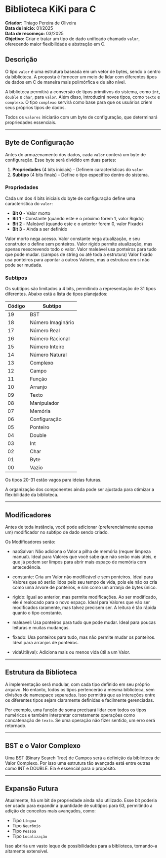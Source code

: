 # Biblioteca KiKi para C

**Criador:** Thiago Pereira de Oliveira  
**Data de início:** 01/2025  
**Data de recomeço:** 03/2025  
**Objetivo:** Criar e tratar um tipo de dado unificado chamado `valor`, oferecendo maior flexibilidade e abstração em C.

## Descrição

O tipo `valor` é uma estrutura baseada em um vetor de bytes, sendo o centro da biblioteca. A proposta é fornecer um meio de lidar com diferentes tipos de dados em C de maneira mais polimórfica e de alto nível.

A biblioteca permitirá a conversão de tipos primitivos do sistema, como `int`, `double` e `char`, para `valor`. Além disso, introduzirá novos tipos, como `texto` e `complexo`. O tipo `complexo` servirá como base para que os usuários criem seus próprios tipos de dados.

Todos os `valores` iniciarão com um byte de configuração, que determinará propriedades essenciais.

---

## Byte de Configuração

Antes do armazenamento dos dados, cada `valor` conterá um byte de configuração. Esse byte será dividido em duas partes:

1. **Propriedades** (4 bits iniciais) - Definem características do `valor`.
2. **Subtipo** (4 bits finais) - Define o tipo específico dentro do sistema.

### Propriedades

Cada um dos 4 bits iniciais do byte de configuração define uma característica do `valor`:

- **Bit 0** - Valor morto
- **Bit 1** - Constante (quando este e o próximo forem 1, valor Rígido)
- **Bit 2** - Maleável (quando este e o anterior forem 0, valor Fixado)
- **Bit 3** - Ainda a ser definido

Valor morto nega acesso.
Valor constante nega atualização, e seu construtor o define sem ponteiros.
Valor rígido permite atualização, mas apenas reescrevendo todo o valor.
Valor maleável usa ponteiros para tudo que pode mudar. (campos de string ou até toda a estrutura)
Valor fixado usa ponteiros para apontar a outros Valores, mas a estrutura em si não pode ser mudada.

### Subtipos

Os subtipos são limitados a 4 bits, permitindo a representação de 31 tipos diferentes. Abaixo está a lista de tipos planejados:

| Código | Subtipo |
|--------|---------|
| 19     | BST |
| 18     | Número Imaginário |
| 17     | Número Real |
| 16     | Número Racional |
| 15     | Número Inteiro |
| 14     | Número Natural |
| 13     | Complexo |
| 12     | Campo |
| 11     | Função |
| 10     | Arranjo |
| 09     | Texto |
| 08     | Manipulador |
| 07     | Memória |
| 06     | Configuração |
| 05     | Ponteiro |
| 04     | Double |
| 03     | Int |
| 02     | Char |
| 01     | Byte |
| 00     | Vazio |

Os tipos 20-31 estão vagos para ideias futuras.

A organização dos componentes ainda pode ser ajustada para otimizar a flexibilidade da biblioteca.

---

## Modificadores

Antes de toda instância, você pode adicionar (preferencialmente apenas um) modificador no subtipo de dado sendo criado.

Os Modificadores serão:

* naoSalvar: Não adiciona o Valor a pilha de memória (requer limpeza manual). Ideal para Valores que você sabe que não serão mais úteis, e que já podem ser limpos para abrir mais espaço de memória com antecedência.

* constante: Cria um Valor não modificável e sem ponteiros. Ideal para Valores que só serão lidos pelo seu tempo de vida, pois ele não os cria como uma árvore de ponteiros, e sim como um arranjo de bytes único.

* rigido: Igual ao anterior, mas permite modificações. Ao ser modificado, ele é realocado para o novo espaço. Ideal para Valores que vão ser modificados raramente, mas talvez precisem ser. A leitura é tão rápida quanto o tipo constante.

* maleavel: Usa ponteiros para tudo que pode mudar. Ideal para poucas leituras e muitas mudanças.

* fixado: Usa ponteiros para tudo, mas não permite mudar os ponteiros. Ideal para arranjos de ponteiros.

* vidaUtil(val): Adiciona mais ou menos vida útil a um Valor.

---

## Estrutura da Biblioteca

A implementação será modular, com cada tipo definido em seu próprio arquivo. No entanto, todos os tipos pertencerão à mesma biblioteca, sem divisões de namespace separadas. Isso permitirá que as interações entre os diferentes tipos sejam claramente definidas e facilmente gerenciadas.

Por exemplo, uma função de soma precisará lidar com todos os tipos numéricos e também interpretar corretamente operações como concatenação de `texto`. Se uma operação não fizer sentido, um erro será retornado.

---

## BST e o Valor Complexo

Uma BST (Binary Search Tree) de Campos será a definição da biblioteca de Valor Complexo. Por isso uma estrutura tão avançada está entre outras como INT e DOUBLE. Ela é essencial para o propósito.

---

## Expansão Futura

Atualmente, há um bit de propriedade ainda não utilizado. Esse bit poderia ser usado para expandir a quantidade de subtipos para 63, permitindo a adição de conceitos mais avançados, como:

- Tipo `Língua`
- Tipo `Neurônio`
- Tipo `Pessoa`
- Tipo `Localização`

Isso abriria um vasto leque de possibilidades para a biblioteca, tornando-a altamente extensível.